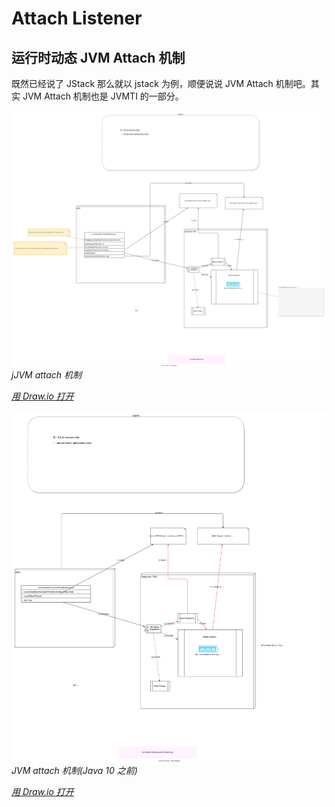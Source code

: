 # Attach Listener

## 运行时动态 JVM Attach 机制

既然已经说了 JStack 那么就以 jstack 为例，顺便说说 JVM Attach 机制吧。其实 JVM Attach 机制也是 JVMTI 的一部分。

![JVM attach 机制](jvm-attach.drawio.svg)
*jJVM attach 机制*

*[用 Draw.io 打开](https://app.diagrams.net/?ui=sketch#Uhttps%3A%2F%2Fblog.mygraphql.com%2Fzh%2Fnotes%2Fjava%2Fjni-junior%2Fjvm-attach.drawio.svg)*







![JVM attach 机制(Java 10 之前)](jvm-attach-before-java10.drawio.svg)
*JVM attach 机制(Java 10 之前)*

*[用 Draw.io 打开](https://app.diagrams.net/?ui=sketch#Uhttps%3A%2F%2Fblog.mygraphql.com%2Fzh%2Fnotes%2Fjava%2Fjni-junior%2Fjvm-attach-before-java10.drawio.svg)*
